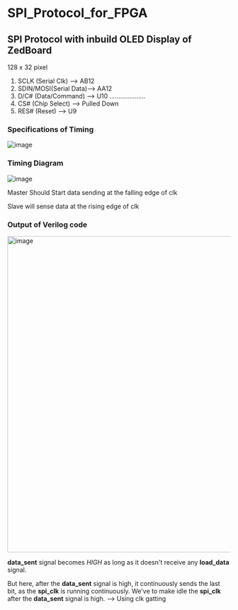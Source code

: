 # SPI_Protocol_for_FPGA

## SPI Protocol with inbuild OLED Display of ZedBoard

128 x 32 pixel
1. SCLK (Serial Clk)     --> AB12
2. SDIN/MOSI(Serial Data)--> AA12
3. D/C# (Data/Command)   --> U10 ....................
4. CS# (Chip Select)     --> Pulled Down
5. RES# (Reset)          --> U9

### Specifications of Timing
![image](https://github.com/Sourav365/SPI_Protocol_for_FPGA/assets/49667585/ef06b91e-bc25-488e-88a8-a55d4c45a4ac)

### Timing Diagram
![image](https://github.com/Sourav365/SPI_Protocol_for_FPGA/assets/49667585/8231d6e8-4dc2-4377-b4da-9a2c25e628f6)

  Master Should Start data sending at the falling edge of clk

  Slave will sense data at the rising edge of clk

### Output of Verilog code
<img width="714" alt="image" src="https://github.com/Sourav365/SPI_Protocol_for_FPGA/assets/49667585/df9ed116-2f1c-4172-a9d3-4d1dd09a8b1e">

**data_sent** signal becomes _HIGH_ as long as it doesn't receive any **load_data** signal.

But here, after the **data_sent** signal is high, it continuously sends the last bit, as the **spi_clk** is running continuously.
We've to make idle the **spi_clk** after the **data_sent** signal is high. --> Using clk gatting
